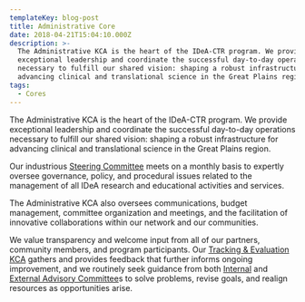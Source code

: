 ```yaml
---
templateKey: blog-post
title: Administrative Core
date: 2018-04-21T15:04:10.000Z
description: >-
  The Administrative KCA is the heart of the IDeA-CTR program. We provide
  exceptional leadership and coordinate the successful day-to-day operations
  necessary to fulfill our shared vision: shaping a robust infrastructure for
  advancing clinical and translational science in the Great Plains region.   
tags:
  - Cores
---
```

The Administrative KCA is the heart of the IDeA-CTR program. We provide exceptional leadership and coordinate the successful day-to-day operations necessary to fulfill our shared vision: shaping a robust infrastructure for advancing clinical and translational science in the Great Plains region.   



Our industrious [Steering Committee](https://test-gpctr.unmc.edu/about-us/steering-committe-kca-operations/) meets on a monthly basis to expertly oversee governance, policy, and procedural issues related to the management of all IDeA research and educational activities and services.  



The Administrative KCA also oversees communications, budget management, committee organization and meetings, and the facilitation of innovative collaborations within our network and our communities. 



We value transparency and welcome input from all of our partners, community members, and program participants. Our [Tracking & Evaluation KCA](https://test-gpctr.unmc.edu/cores/tracking-evaluation-kca/) gathers and provides feedback that further informs ongoing improvement, and we routinely seek guidance from both [Internal](https://test-gpctr.unmc.edu/about-us/internal-advisory-committee/) and [External Advisory Committee](https://test-gpctr.unmc.edu/about-us/external-advisory-committee/)s to solve problems, revise goals, and realign resources as opportunities arise.
